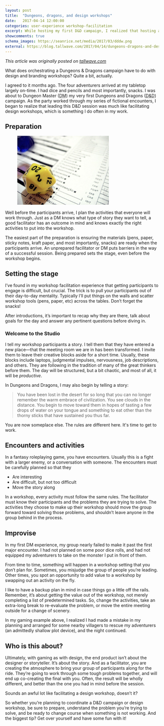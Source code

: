 ```yaml
---
layout: post
title:  "Dungeons, dragons, and design workshops"
date:   2017-04-14 12:00:00
categories: user-experience workshop-facilitation
excerpt: While hosting my first D&D campaign, I realized that hosting a tabletop game session is similar in many ways to facilitating a design workshop.
showcomments: true
schema_images: https://seanrice.net/media/2017/03/dddw.png
external: https://blog.tallwave.com/2017/04/14/dungeons-dragons-and-design-workshops?ref=seanrice.net
---
```


_This article was originally posted on [tallwave.com](https://blog.tallwave.com/2017/04/14/dungeons-dragons-and-design-workshops?ref=seanrice.net)_

What does orchestrating a Dungeons & Dragons campaign have to do with design and branding workshops? Quite a bit, actually.

I agreed to it months ago. The four adventurers arrived at my tabletop largely on-time. I had dice and pencils and most importantly, snacks. I was about to Dungeon Master (<abbr title="Dungeon Master">DM</abbr>) my very first Dungeons and Dragons (<abbr title="Dungeons and Dragons">D&D</abbr>) campaign. As the party worked through my series of fictional encounters, I began to realize that leading this D&D session was much like facilitating design workshops, which is something I do often in my work.

## Preparation

<figure class="img-right"><img width="300" src="/media/2017/03/d20.jpg" alt="">
</figure>

Well before the participants arrive, I plan the activities that everyone will work through. Just as a DM knows what type of story they want to tell, a good facilitator has an outcome in mind and knows exactly the right activities to put into the workshop.

The easiest part of the preparation is ensuring the materials (pens, paper, sticky notes, kraft paper, and most importantly, snacks) are ready when the participants arrive. An unprepared facilitator or DM puts barriers in the way of a successful session. Being prepared sets the stage, even before the workshop begins.

## Setting the stage

I’ve found in my workshop facilitation experience that getting participants to engage is difficult, but crucial. The trick is to pull your participants out of their day-to-day mentality. Typically I’ll put things on the walls and scatter workshop tools (pens, paper, etc) across the tables. Don’t forget the snacks!

After introductions, it’s important to recap why they are there, talk about goals for the day and answer any pertinent questions before diving in.

### Welcome to the Studio

I tell my workshop participants a story. I tell them that they have entered a new place&mdash;that the meeting room we are in has been transformed. I invite them to leave their creative blocks aside for a short time. Usually, these blocks include laptops, judgmental impulses, nervousness, job descriptions, and others. They are following in the tradition of many of the great thinkers before them. The day will be structured, but a bit chaotic, and most of all, it will be _productive_.

In Dungeons and Dragons, I may also begin by telling a story:

> You have been lost in the desert for so long that you can no longer remember the warm embrace of civilization. You see clouds in the distance. You begin to move toward them in hopes of tasting a few drops of water on your tongue and something to eat other than the thorny sticks that have sustained you thus far.

You are now someplace else. The rules are different here. It's time to get to work.

## Encounters and activities

In a fantasy roleplaying game, you have encounters. Usually this is a fight with a larger enemy, or a conversation with someone. The encounters must be carefully planned so that they

- Are interesting
- Are difficult, but not too difficult
- Move the story along

In a workshop, every activity must follow the same rules. The facilitator must know their participants and the problems they are trying to solve. The activities they choose to make up their workshop should move the group forward toward solving those problems, and shouldn’t leave anyone in the group behind in the process.

## Improvise

In my first DM experience, my group nearly failed to make it past the first major encounter. I had not planned on some poor dice rolls, and had not equipped my adventurers to take on the monster I put in front of them.

From time to time, something will happen in a workshop setting that you don’t plan for. Sometimes, you misjudge the group of people you’re leading. Other times, you spot an opportunity to add value to a workshop by swapping out an activity on the fly.

I like to have a backup plan in mind in case things go a little off the rails. Remember, it’s about getting the value out of the workshop, not merely completing a list of predetermined tasks. So, change the activities, take an extra-long break to re-evaluate the problem, or move the entire meeting outside for a change of scenery.

In my gaming example above, I realized I had made a mistake in my planning and arranged for some nearby villagers to rescue my adventurers (an admittedly shallow plot device), and the night continued.

## Who is this about?

Ultimately, with gaming as with design, the end product isn’t about the designer or storyteller. It’s about the story. And as a facilitator, you are creating the atmosphere to bring your group of participants along for the ride. They’re going to work through some tough problems together, and will end up co-creating the final with you. Often, the result will be wholly different, and better than the one you had in mind before the session.

Sounds an awful lot like facilitating a design workshop, doesn’t it?

So whether you’re planning to coordinate a D&D campaign or design workshop, be sure to prepare, understand the problem you’re trying to solve, and be ready to change course when something is not working. And the biggest tip? Get over yourself and have some fun with it!
